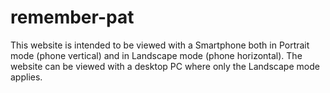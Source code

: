 # remember-pat

This website is intended to be viewed with a Smartphone both in Portrait mode (phone vertical) and in Landscape mode (phone horizontal).
The website can be viewed with a desktop PC where only the Landscape mode applies.
